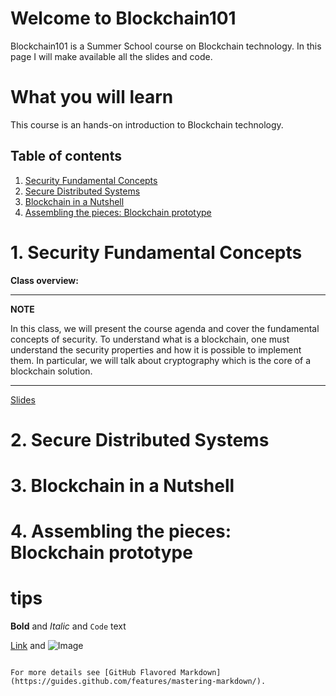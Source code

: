 # Welcome to Blockchain101
Blockchain101 is a Summer School course on Blockchain technology.
In this page I will make available all the slides and code.

# What you will learn
This course is an hands-on introduction to Blockchain technology.

## Table of contents
1. [Security Fundamental Concepts](#intro)
2. [Secure Distributed Systems](#distributed_systems)
3. [Blockchain in a Nutshell](#blockchain)
4. [Assembling the pieces: Blockchain prototype](#prototype)



# 1. Security Fundamental Concepts <a name="intro"></a>
**Class overview:**


---
**NOTE**

In this class, we will present the course agenda and cover the fundamental concepts of security.
To understand what is a blockchain, one must understand the security properties and how it is possible to implement them.
In particular, we will talk about cryptography which is the core of a blockchain solution.

---

[Slides](https://github.com/MiguelGarciaTH/Blockchain101/blob/master/slides/1_blockchain101_security_fundamental_concepts.pdf)
# 2. Secure Distributed Systems <a name="distributed_systems"></a>

# 3. Blockchain in a Nutshell <a name="blockchain"></a>

# 4. Assembling the pieces: Blockchain prototype <a name="prototype"></a>


# tips

**Bold** and _Italic_ and `Code` text

[Link](url) and ![Image](src)
```

For more details see [GitHub Flavored Markdown](https://guides.github.com/features/mastering-markdown/).
